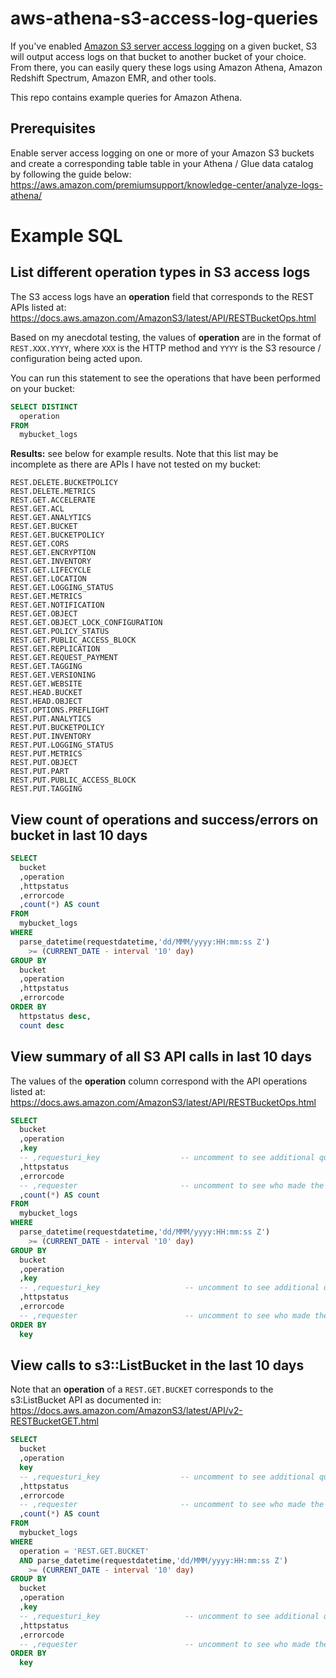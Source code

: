 # aws-athena-s3-access-log-queries

If you've enabled [Amazon S3 server access logging](https://docs.aws.amazon.com/AmazonS3/latest/dev/ServerLogs.html) on a given bucket, S3 will output access logs on that bucket to another bucket of your choice. From there, you can easily query these logs using Amazon Athena, Amazon Redshift Spectrum, Amazon EMR, and other tools. 

This repo contains example queries for Amazon Athena. 

## Prerequisites

Enable server access logging on one or more of your Amazon S3 buckets and create a corresponding table table in your Athena / Glue data catalog by following the guide below: 
https://aws.amazon.com/premiumsupport/knowledge-center/analyze-logs-athena/

# Example SQL

## List different operation types in S3 access logs

The S3 access logs have an **operation** field that corresponds to the REST APIs listed at: 
https://docs.aws.amazon.com/AmazonS3/latest/API/RESTBucketOps.html

Based on my anecdotal testing, the values of **operation** are in the format of `REST.XXX.YYYY`, where `XXX` is the HTTP method and `YYYY` is the S3 resource / configuration being acted upon. 

You can run this statement to see the operations that have been performed on your bucket: 
```sql
SELECT DISTINCT
  operation
FROM   
  mybucket_logs
```

**Results:** see below for example results. Note that this list may be incomplete as there are APIs I have not tested on my bucket: 
```
REST.DELETE.BUCKETPOLICY
REST.DELETE.METRICS
REST.GET.ACCELERATE
REST.GET.ACL
REST.GET.ANALYTICS
REST.GET.BUCKET
REST.GET.BUCKETPOLICY
REST.GET.CORS
REST.GET.ENCRYPTION
REST.GET.INVENTORY
REST.GET.LIFECYCLE
REST.GET.LOCATION
REST.GET.LOGGING_STATUS
REST.GET.METRICS
REST.GET.NOTIFICATION
REST.GET.OBJECT
REST.GET.OBJECT_LOCK_CONFIGURATION
REST.GET.POLICY_STATUS
REST.GET.PUBLIC_ACCESS_BLOCK
REST.GET.REPLICATION
REST.GET.REQUEST_PAYMENT
REST.GET.TAGGING
REST.GET.VERSIONING
REST.GET.WEBSITE
REST.HEAD.BUCKET
REST.HEAD.OBJECT
REST.OPTIONS.PREFLIGHT
REST.PUT.ANALYTICS
REST.PUT.BUCKETPOLICY
REST.PUT.INVENTORY
REST.PUT.LOGGING_STATUS
REST.PUT.METRICS
REST.PUT.OBJECT
REST.PUT.PART
REST.PUT.PUBLIC_ACCESS_BLOCK
REST.PUT.TAGGING
```

## View count of operations and success/errors on bucket in last 10 days

```sql
SELECT
  bucket
  ,operation
  ,httpstatus
  ,errorcode
  ,count(*) AS count
FROM   
  mybucket_logs
WHERE     
  parse_datetime(requestdatetime,'dd/MMM/yyyy:HH:mm:ss Z')
    >= (CURRENT_DATE - interval '10' day)
GROUP BY
  bucket
  ,operation 
  ,httpstatus
  ,errorcode
ORDER BY  
  httpstatus desc, 
  count desc
```

## View summary of all S3 API calls in last 10 days

The values of the **operation** column correspond with the API operations listed at:
https://docs.aws.amazon.com/AmazonS3/latest/API/RESTBucketOps.html

```sql
SELECT 
  bucket
  ,operation
  ,key
  -- ,requesturi_key                  -- uncomment to see additional query params 
  ,httpstatus
  ,errorcode
  -- ,requester                       -- uncomment to see who made the API call
  ,count(*) AS count
FROM   
  mybucket_logs
WHERE     
  parse_datetime(requestdatetime,'dd/MMM/yyyy:HH:mm:ss Z')
    >= (CURRENT_DATE - interval '10' day)
GROUP BY
  bucket
  ,operation
  ,key
  -- ,requesturi_key                   -- uncomment to see additional query params
  ,httpstatus
  ,errorcode
  -- ,requester                        -- uncomment to see who made the API call
ORDER BY  
  key
```

## View calls to s3::ListBucket in the last 10 days

Note that an **operation** of a `REST.GET.BUCKET` corresponds to the s3:ListBucket API as documented in:
https://docs.aws.amazon.com/AmazonS3/latest/API/v2-RESTBucketGET.html

```sql
SELECT 
  bucket
  ,operation
  key
  -- ,requesturi_key                  -- uncomment to see additional query params 
  ,httpstatus
  ,errorcode
  -- ,requester                       -- uncomment to see who made the API call
  ,count(*) AS count
FROM   
  mybucket_logs
WHERE     
  operation = 'REST.GET.BUCKET'
  AND parse_datetime(requestdatetime,'dd/MMM/yyyy:HH:mm:ss Z')
    >= (CURRENT_DATE - interval '10' day)
GROUP BY
  bucket
  ,operation 
  ,key
  -- ,requesturi_key                   -- uncomment to see additional query params
  ,httpstatus
  ,errorcode
  -- ,requester                        -- uncomment to see who made the API call
ORDER BY  
  key
```
